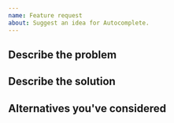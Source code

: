 ```yaml
---
name: Feature request
about: Suggest an idea for Autocomplete.
---
```


<!--
  /!\ Autocomplete.js v0 is in maintenance mode and won't provide new features.
  This feature request will be considered for Autocomplete.js v1.
-->

## Describe the problem

<!-- Explain why a new feature is required. -->

## Describe the solution

<!-- Explain what your solution would look like. -->

## Alternatives you've considered

<!-- Is the proposed solution not the only one you've thought about? Please tell us more! -->
